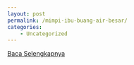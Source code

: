 ```yaml
---
layout: post
permalink: /mimpi-ibu-buang-air-besar/
categories:
    - Uncategorized
---
```


[Baca Selengkapnya](/04)
